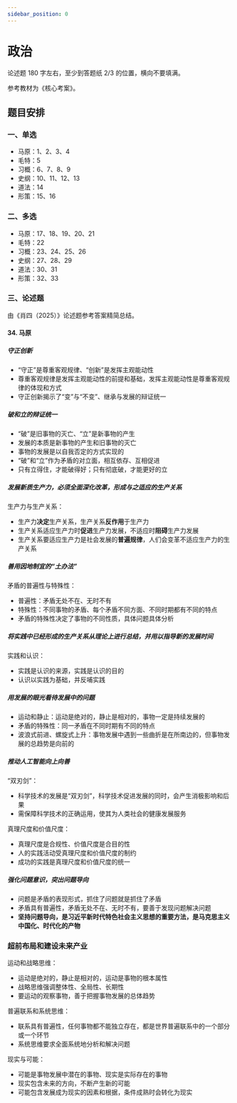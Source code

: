 ```yaml
---
sidebar_position: 0
---
```


# 政治

论述题 180 字左右，至少到答题纸 2/3 的位置，横向不要填满。

参考教材为《核心考案》。

## 题目安排

### 一、单选

+ 马原：1、2、3、4
+ 毛特：5
+ 习概：6、7、8、9
+ 史纲：10、11、12、13
+ 道法：14
+ 形策：15、16


### 二、多选

+ 马原：17、18、19、20、21
+ 毛特：22
+ 习概：23、24、25、26
+ 史纲：27、28、29
+ 道法：30、31
+ 形策：32、33

### 三、论述题

由《肖四（2025）》论述题参考答案精简总结。

#### 34. 马原

##### 守正创新

+ “守正”是尊重客观规律、“创新”是发挥主观能动性
+ 尊重客观规律是发挥主观能动性的前提和基础，发挥主观能动性是尊重客观规律的体现和方式
+ 守正创新揭示了“变”与“不变”、继承与发展的辩证统一

##### 破和立的辩证统一

+ “破”是旧事物的灭亡、“立”是新事物的产生
+ 发展的本质是新事物的产生和旧事物的灭亡
+ 事物的发展是以自我否定的方式实现的
+ “破”和“立”作为矛盾的对立面，相互依存、互相促进
+ 只有立得住，才能破得好；只有彻底破，才能更好的立

##### 发展新质生产力，必须全面深化改革，形成与之适应的生产关系

生产力与生产关系：

+ 生产力**决定**生产关系，生产关系**反作用**于生产力
+ 生产关系适应生产力时**促进**生产力发展，不适应时**阻碍**生产力发展
+ 生产关系要适应生产力是社会发展的**普遍规律**，人们会变革不适应生产力的生产关系

##### 善用因地制宜的“土办法”

矛盾的普遍性与特殊性：

+ 普遍性：矛盾无处不在、无时不有
+ 特殊性：不同事物的矛盾、每个矛盾不同方面、不同时期都有不同的特点
+ 矛盾的特殊性决定了事物的不同性质，具体问题具体分析

##### 将实践中已经形成的生产关系从理论上进行总结，并用以指导新的发展时间

实践和认识：

+ 实践是认识的来源，实践是认识的目的
+ 认识以实践为基础，并反哺实践

##### 用发展的眼光看待发展中的问题

+ 运动和静止：运动是绝对的，静止是相对的，事物一定是持续发展的
+ 矛盾的特殊性：同一矛盾在不同时期有不同的特点
+ 波浪式前进、螺旋式上升：事物发展中遇到一些曲折是在所南边的，但事物发展的总趋势是向前的

##### 推动人工智能向上向善

“双刃剑”：

+ 科学技术的发展是“双刃剑”，科学技术促进发展的同时，会产生消极影响和后果
+ 需保障科学技术的正确运用，使其为人类社会的健康发展服务

真理尺度和价值尺度：

+ 真理尺度是合规性、价值尺度是合目的性
+ 人的实践活动受真理尺度和价值尺度的制约
+ 成功的实践是真理尺度和价值尺度的统一

##### 强化问题意识，突出问题导向

+ 问题是矛盾的表现形式，抓住了问题就是抓住了矛盾
+ 矛盾具有普遍性，矛盾无处不在、无时不有，要善于发现问题解决问题
+ **坚持问题导向，是习近平新时代特色社会主义思想的重要方法，是马克思主义中国化、时代化的产物**

### 超前布局和建设未来产业

运动和战略思维：

+ 运动是绝对的，静止是相对的，运动是事物的根本属性
+ 战略思维强调整体性、全局性、长期性
+ 要运动的观察事物，善于把握事物发展的总体趋势

普遍联系和系统思维：

+ 联系具有普遍性，任何事物都不能独立存在，都是世界普遍联系中的一个部分或一个环节
+ 系统思维要求全面系统地分析和解决问题

现实与可能：

+ 可能是事物发展中潜在的事物、现实是实际存在的事物
+ 现实包含未来的方向，不断产生新的可能
+ 可能包含发展成为现实的因素和根据，条件成熟时会转化为现实